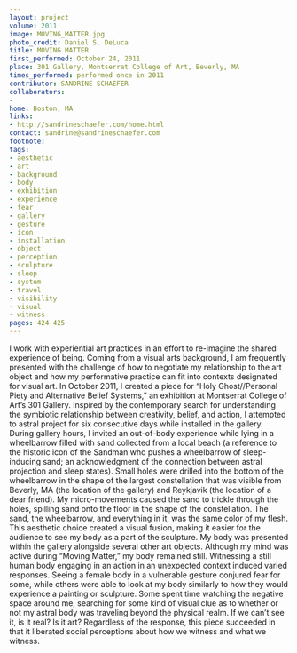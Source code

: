 ```yaml
---
layout: project
volume: 2011
image: MOVING_MATTER.jpg
photo_credit: Daniel S. DeLuca
title: MOVING MATTER
first_performed: October 24, 2011
place: 301 Gallery, Montserrat College of Art, Beverly, MA
times_performed: performed once in 2011
contributor: SANDRINE SCHAEFER
collaborators:
- 
home: Boston, MA
links:
- http://sandrineschaefer.com/home.html
contact: sandrine@sandrineschaefer.com
footnote: 
tags:
- aesthetic
- art
- background
- body
- exhibition
- experience
- fear
- gallery
- gesture
- icon
- installation
- object
- perception
- sculpture
- sleep
- system
- travel
- visibility
- visual
- witness
pages: 424-425
---
```


I work with experiential art practices in an effort to re-imagine the shared experience of being. Coming from a visual arts background, I am frequently presented with the challenge of how to negotiate my relationship to the art object and how my performative practice can fit into contexts designated for visual art. In October 2011, I created a piece for “Holy Ghost//Personal Piety and Alternative Belief Systems,” an exhibition at Montserrat College of Art’s 301 Gallery. Inspired by the contemporary search for understanding the symbiotic relationship between creativity, belief, and action, I attempted to astral project for six consecutive days while installed in the gallery. During gallery hours, I invited an out-of-body experience while lying in a wheelbarrow filled with sand collected from a local beach (a reference to the historic icon of the Sandman who pushes a wheelbarrow of sleep-inducing sand; an acknowledgment of the connection between astral projection and sleep states). Small holes were drilled into the bottom of the wheelbarrow in the shape of the largest constellation that was visible from Beverly, MA (the location of the gallery) and Reykjavik (the location of a dear friend). My micro-movements caused the sand to trickle through the holes, spilling sand onto the floor in the shape of the constellation. The sand, the wheelbarrow, and everything in it, was the same color of my flesh. This aesthetic choice created a visual fusion, making it easier for the audience to see my body as a part of the sculpture. My body was presented within the gallery alongside several other art objects. Although my mind was active during “Moving Matter,” my body remained still. Witnessing a still human body engaging in an action in an unexpected context induced varied responses. Seeing a female body in a vulnerable gesture conjured fear for some, while others were able to look at my body similarly to how they would experience a painting or sculpture. Some spent time watching the negative space around me, searching for some kind of visual clue as to whether or not my astral body was traveling beyond the physical realm. If we can’t see it, is it real? Is it art? Regardless of the response, this piece succeeded in that it liberated social perceptions about how we witness and what we witness. 
